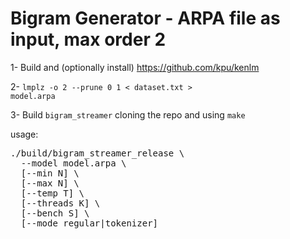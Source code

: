 # Bigram Generator - ARPA file as input, max order 2 

1- Build and (optionally install) https://github.com/kpu/kenlm

2- <code>lmplz -o 2 --prune 0 1 < dataset.txt > model.arpa</code>

3- Build <code>bigram_streamer</code> cloning the repo and using <code>make</code>

usage:

<pre>./build/bigram_streamer_release \
  --model model.arpa \
  [--min N] \
  [--max N] \
  [--temp T] \
  [--threads K] \
  [--bench S] \
  [--mode regular|tokenizer]</pre>
